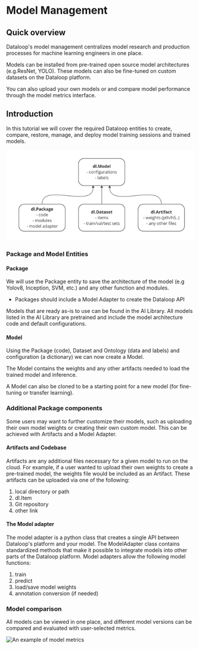 # Model Management  
  
## Quick overview  
Dataloop's model management centralizes model research and production processes for machine learning engineers in one place.  
  
Models can be installed from pre-trained open source model architectures (e.g.ResNet, YOLO). These models can also be fine-tuned on custom datasets on the Dataloop platform.  
  
You can also upload your own models or and compare model performance through the model metrics interface.  
  
  
## Introduction  
  
In this tutorial we will cover the required Dataloop entities to create, compare, restore, manage, and deploy model training sessions and trained models.  
  
![Arch diagram](../../../assets/images/model_management/model_diagram.jpg)  
  
  
### Package and Model Entities  
  
#### Package  
  
We will use the Package entity to save the architecture of the model (e.g Yolov8, Inception, SVM, etc.) and any other function and modules.  
  
- Packages should include a Model Adapter to create the Dataloop API  
  
Models that are ready as-is to use can be found in the AI Library. All models listed in the AI Library are pretrained and include the model architecture code and default configurations.  
  
#### Model  
  
Using the Package (code), Dataset and Ontology (data and labels) and configuration (a dictionary) we can now create a Model.  
  
The Model contains the weights and any other artifacts needed to load the trained model and inference.  
  
A Model can also be cloned to be a starting point for a new model (for fine-tuning or transfer learning).  
  
### Additional Package components  
  
Some users may want to further customize their models, such as uploading their own model weights or creating their own custom model. This can be achieved with Artifacts and a Model Adapter.  
  
#### Artifacts and Codebase  
  
Artifacts are any additional files necessary for a given model to run on the cloud. For example, if a user wanted to upload their own weights to create a pre-trained model, the weights file would be included as an Artifact. These artifacts can be uploaded via one of the following:  
  
1. local directory or path  
2. dl.Item  
3. Git repository  
4. other link  
  
#### The Model adapter  
  
The model adapter is a python class that creates a single API between Dataloop's platform and your model. The ModelAdapter class contains standardized methods that make it possible to integrate models into other parts of the Dataloop platform. Model adapters allow the following model functions:  
1. train  
2. predict  
3. load/save model weights  
4. annotation conversion (if needed)  
  
### Model comparison  
  
All models can be viewed in one place, and different model versions can be compared and evaluated with user-selected metrics.  
  
![An example of model metrics](../../../assets/images/model_management/metrics_example.png)  
  
